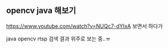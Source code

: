 ## opencv java 해보기
https://www.youtube.com/watch?v=NUQc7-dYIxA 보면서 하다가

java opencv rtsp 검색 결과 위주로 보는 중..ㅠ 